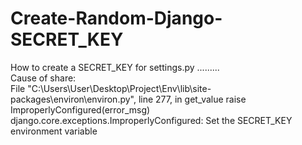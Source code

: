 # Create-Random-Django-SECRET_KEY
How to create a SECRET_KEY for settings.py
.........
<br>
Cause of share: 
<br>
File "C:\Users\User\Desktop\Project\Env\lib\site-packages\environ\environ.py", line 277, in get_value
    raise ImproperlyConfigured(error_msg)
django.core.exceptions.ImproperlyConfigured: Set the SECRET_KEY environment variable


